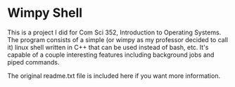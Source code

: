 Wimpy Shell
===========

This is a project I did for Com Sci 352, Introduction to Operating Systems. The program
consists of a simple (or wimpy as my professor decided to call it) linux shell written in C++
that can be used instead of bash, etc. It's capable of a couple interesting features including
background jobs and piped commands.

The original readme.txt file is included here if you want more information.
